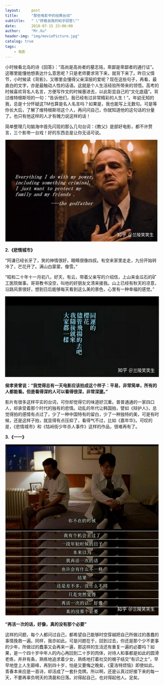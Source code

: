 ```yaml
---
layout:     post
title:      "那些电影中的经典台词"
subtitle:   " \"转载自我的知乎回答\""
date:       2018-07-15 23:00:00
author:     "Mr.Xu"
header-img: "img/moviePicture.jpg"
catalog: true
tags:
    - 电影
---
```


​	小时候看北岛的诗《回答》：“高尚是高尚者的墓志铭，卑鄙是卑鄙者的通行证”。这哪里能懂他想表达什么意思呢？只是老师要求背下来，就背下来了。昨日父情节，小时候读《背影》，又哪里会懂得父亲深层的爱呢？现在这些句子，再看，最直白的文字，亦是最触动人性的话语。这就是个人生活经验所带来的领悟。高考的时候喜欢背名人名言，方便写作文的时候塞进去，以此彰显自己的“文化底蕴”。背过维特根斯坦的一句：“告诉他们，我已经有过非常精彩的人生！”。年幼无知的我，总是十分怀疑这TM也算是名人名言吗？如果是，我也能写上无数句。可是等你长大后，了解了维特根斯坦这个人，再问问自己，你就知道他的这句话的分量了。也只有他这样的人才有魄力说这样的话！

​	简单整理几句脑海中首先闪现的那么几句台词：《教父》是部好电影，都不许赘言，三个影帝一台戏！好的东西总是让你无话可说。

![img](/img/v2-d35fc5f2e981b4f86ba18c17e003eb7a_r.jpg)

**2.《悲情城市》**

“阿谦已经长牙了，笑的神情很好，眼睛很像四叔。有空来家里走走，九份开始转冷了，芒花开了。满山白蒙蒙，像雪。”

“昭和二十年十一月初八，好天，有云，带着父亲写的介绍信，上山来金瓜石的矿工医院做事。哥哥教书没空，叫他的好朋友文清来接我。山上已经有秋天的凉意，沿路风景很好，想到日后能够每天看到这么美的景色，心里有一种幸福的感觉。”

![img](/img/v2-7f0af8ba8c6c381274b77b4fbbc2fbc6_hd.jpg)



**侯孝贤曾说：“我觉得总有一天电影应该拍成这个样子：平易，非常简单，所有的人都能看。但是看得深的人可以看得很深，非常深邃。”**

影片有很多这样平实的台词，可你却觉得它的味道好沉重。普普通通的一家四口人，却承受着那个时代的独有的悲情。动乱的年代让韩国拍，譬如《辩护人》，总觉得拍的感情有点过了，少了一种中国特有的留白，少了一种独特的美，可是有时候，还是这样子拍，就显得有点压抑了，看得气不过，比如《嘉年华》。可叹的是，《悲情城市》和《牯岭街少年杀人事件》这样的作品，很难再有了。



**3.《一一》**

![img](/img/v2-d275e0526567e27cd1d53dfe000ecafe_hd.jpg)

**“再活一次的话，好像，真的没有那个必要”**

这样的问题，每个人都问过自己，都希望自己能够时空穿越把自己所做过的愚蠢的事情挽救一遍。同样，我亦如此。可是问题在于，回到过去，你还是那个少不更事的少年，所做过的蠢事又会再来一遍，那这样的生活还有重复一遍的必要吗？如果，是一个四十岁中年人的内心再回到二十岁的肉体，对待人和事都是如此的圆滑老练，井井有条，熟练地追求着少女，熟练地打着社交的幌子结交“有识之士”，早早地登上人生巅峰，再到四十岁，怕是又要悔之晚矣，《夏洛特烦恼》即使如此。青春本来应是一首诗，却活成了一套扑克牌。所以啊，还是认真过好接下来的每一天，不要再辜负明天的清晨和日落。对得起自己，也对得起他人。足矣。​​​​